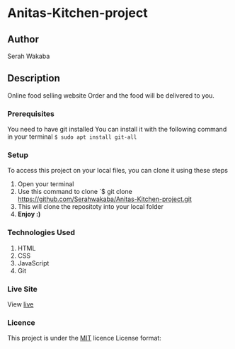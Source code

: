 # Anitas-Kitchen-project
## Author
Serah Wakaba
## Description
Online food selling website Order and the food will be delivered to you.
### Prerequisites
You need to have git installed
You can install it with the following command in your terminal
`$ sudo apt install git-all`
### Setup
To access this project on your local files, you can clone it using these steps
1. Open your terminal
1. Use this command to clone `$ git clone https://github.com/Serahwakaba/Anitas-Kitchen-project.git
1. This will clone the repositoty into your local folder
1. __Enjoy :)__
### Technologies Used
1. HTML
1. CSS
1. JavaScript
1. Git
### Live Site
View [live]()
### Licence
This project is under the [MIT](LICENSE) licence
License format:
